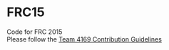 # FRC15
Code for FRC 2015  
Please follow the [Team 4169 Contribution Guidelines](http://team4169.github.io/Contributing/)
